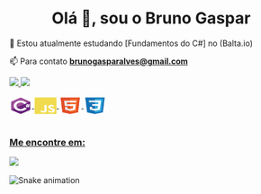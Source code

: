 
<h1 align="center">Olá 👋, sou o Bruno Gaspar</h1>
🌱 Estou atualmente estudando [Fundamentos do C#] no (Balta.io)

📫 Para contato **brunogasparalves@gmail.com**

<p align="left">
</p>
<p>

 <div>
   <a href="https://github.com/bruno-gac">
   <img height="180em" src="https://github-readme-stats.vercel.app/api?username=bruno-gac&show_icons=true&theme=tokyonight&include_all_commits=true&count_private=true"/>
   <img height="180em" src="https://github-readme-stats.vercel.app/api/top-langs/?username=bruno-gac&layout=compact&langs_count=6&theme=tokyonight"/>

</div>

<div style="display: inline_block"><br>
 <img align="center" alt="CSS" height="30" width="40" src="https://raw.githubusercontent.com/devicons/devicon/1119b9f84c0290e0f0b38982099a2bd027a48bf1/icons/csharp/csharp-original.svg">
  <img align="center" alt="Js" height="30" width="40" src="https://raw.githubusercontent.com/devicons/devicon/master/icons/javascript/javascript-plain.svg">
  <img align="center" alt="HTML" height="30" width="40" src="https://raw.githubusercontent.com/devicons/devicon/master/icons/html5/html5-original.svg">
  <img align="center" alt="CSS" height="30" width="40" src="https://raw.githubusercontent.com/devicons/devicon/master/icons/css3/css3-original.svg">
  
</div>
 
 <br>
 
  ### Me encontre em:
  <a href="https://www.linkedin.com/in/brunogac/" target="_blank"><img src="https://img.shields.io/badge/-LinkedIn-%230077B5?style=for-the-badge&logo=linkedin&logoColor=white" target="_blank"></a> 
 
  ![Snake animation](https://github.com/bruno-gac/bruno-gac/blob/output/github-contribution-grid-snake.svg)

</div>
</center>
